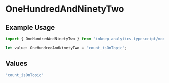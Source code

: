 # OneHundredAndNinetyTwo

## Example Usage

```typescript
import { OneHundredAndNinetyTwo } from "inkeep-analytics-typescript/models/operations";

let value: OneHundredAndNinetyTwo = "count_isOnTopic";
```

## Values

```typescript
"count_isOnTopic"
```